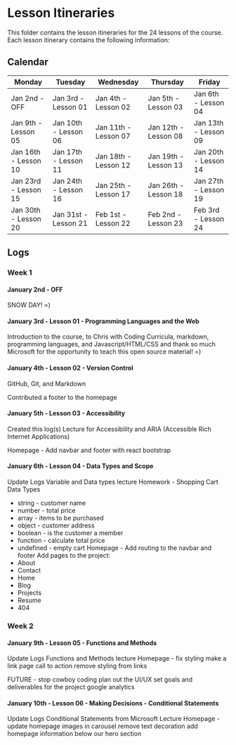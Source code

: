 # Lesson Itineraries

This folder contains the lesson itineraries for the 24 lessons of the course. Each lesson itinerary contains the following information:


## Calendar

| Monday      | Tuesday | Wednesday      | Thursday | Friday | 
| ----------- | ----------- | ----------- | ----------- | ----------- | 
| Jan 2nd - OFF | Jan 3rd - Lesson 01  | Jan 4th - Lesson 02 | Jan 5th - Lesson 03 | Jan 6th - Lesson 04 | 
| Jan 9th - Lesson 05 | Jan 10th - Lesson 06  | Jan 11th - Lesson 07 | Jan 12th - Lesson 08 | Jan 13th - Lesson 09 |
| Jan 16th - Lesson 10 | Jan 17th - Lesson 11  | Jan 18th - Lesson 12 | Jan 19th - Lesson 13 | Jan 20th - Lesson 14 | 
| Jan 23rd - Lesson 15 | Jan 24th - Lesson 16  | Jan 25th - Lesson 17 | Jan 26th - Lesson 18 | Jan 27th - Lesson 19 | 
| Jan 30th - Lesson 20 | Jan 31st - Lesson 21  | Feb 1st - Lesson 22 | Feb 2nd - Lesson 23 | Feb 3rd - Lesson 24 | 

## Logs

### Week 1

#### January 2nd - OFF

SNOW DAY! =)

#### January 3rd - Lesson 01 - Programming Languages and the Web
Introduction to the course, to Chris with Coding Curricula, markdown, programming languages, and Javascript/HTML/CSS and thank so much Microsoft for the opportunity to teach this open source material! =) 

#### January 4th - Lesson 02 - Version Control
GitHub, Git, and Markdown

Contributed a footer to the homepage

#### January 5th - Lesson 03 - Accessibility 
Created this log(s)
Lecture for Accessibility and ARIA (Accessible Rich Internet Applications)

Homepage - Add navbar and footer with react bootstrap 

#### January 6th - Lesson 04 - Data Types and Scope
Update Logs
Variable and Data types lecture
Homework - Shopping Cart Data Types
- string - customer name
- number - total price
- array - items to be purchased
- object - customer address
- boolean - is the customer a member
- function - calculate total price
- undefined - empty cart
Homepage - Add routing to the navbar and footer
Add pages to the project:
- About
- Contact
- Home
- Blog
- Projects
- Resume
- 404

### Week 2

#### January 9th - Lesson 05 - Functions and Methods
Update Logs
Functions and Methods lecture
Homepage - 
    fix styling
    make a link page
    call to action 
    remove styling from links

FUTURE - stop cowboy coding 
    plan out the UI/UX
    set goals and deliverables for the project
    google analytics

#### January 10th - Lesson 06 - Making Decisions - Conditional Statements
Update Logs
Conditional Statements from Microsoft Lecture
Homepage - 
    update homepage images in carousel
    remove text decoration
    add homepage information below our hero section 
